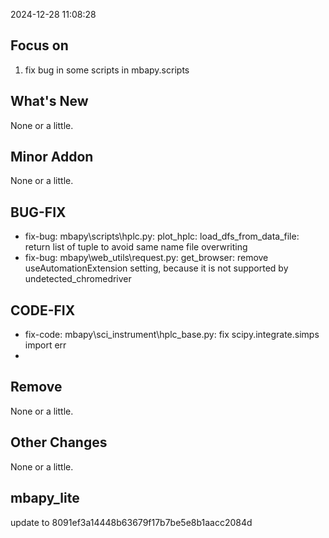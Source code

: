 <!--
 * @Date: 2024-12-28 11:08:28
 * @LastEditors: BHM-Bob 2262029386@qq.com
 * @LastEditTime: 2024-12-28 11:10:39
 * @Description: 
-->
2024-12-28 11:08:28


## Focus on  
1. fix bug in some scripts in mbapy.scripts

  
## What's New 
None or a little. 


## Minor Addon
None or a little. 


## BUG-FIX  
- fix-bug: mbapy\scripts\hplc.py: plot_hplc: load_dfs_from_data_file: return list of tuple to avoid same name file overwriting  
- fix-bug: mbapy\web_utils\request.py: get_browser: remove useAutomationExtension setting, because it is not supported by undetected_chromedriver  


## CODE-FIX 
- fix-code: mbapy\sci_instrument\hplc\_base.py: fix scipy.integrate.simps import err  
- 


## Remove  
None or a little.  
  
  
## Other Changes  
None or a little.  


## mbapy_lite
update to 8091ef3a14448b63679f17b7be5e8b1aacc2084d  
